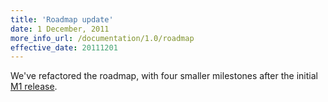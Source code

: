 ```yaml
---
title: 'Roadmap update'
date: 1 December, 2011
more_info_url: /documentation/1.0/roadmap
effective_date: 20111201
---
```

We've refactored the roadmap, with four smaller milestones
after the initial [M1 release](/documentation/1.0/roadmap#milestone_1).